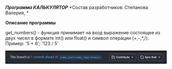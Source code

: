 ***Программа КАЛЬКУЛЯТОР***
*Состав разработчиков: Степанова Валерия, *

**Описание программы**

get_numbers() - функция принимает на вход выражение 
состоящее из двух чисел в формате int() или float() и символ операции (+,-,*,/). 
Пример: '5 + 6'; '123 / 5'

![alt text](image.png)
